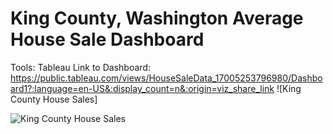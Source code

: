# King County, Washington Average House Sale Dashboard

Tools: Tableau 
Link to Dashboard: https://public.tableau.com/views/HouseSaleData_17005253796980/Dashboard1?:language=en-US&:display_count=n&:origin=viz_share_link ![King County House Sales]

![King County House Sales](https://github.com/eparaschou/House-Sale-Data/assets/148002149/d3615e3c-f0ac-4836-b050-54a2db8175ff)
